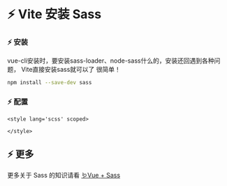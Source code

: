 # ⚡ Vite 安装 Sass

### ⚡ 安装
vue-cli安装时，要安装sass-loader、node-sass什么的，安装还回遇到各种问题，
Vite直接安装sass就可以了 很简单！
```sh
npm install --save-dev sass
```
### ⚡ 配置
```vue
<style lang='scss' scoped>
  
</style>
```

## ⚡ 更多
更多关于 Sass 的知识请看 [🪱Vue + Sass](Vue_Scss)